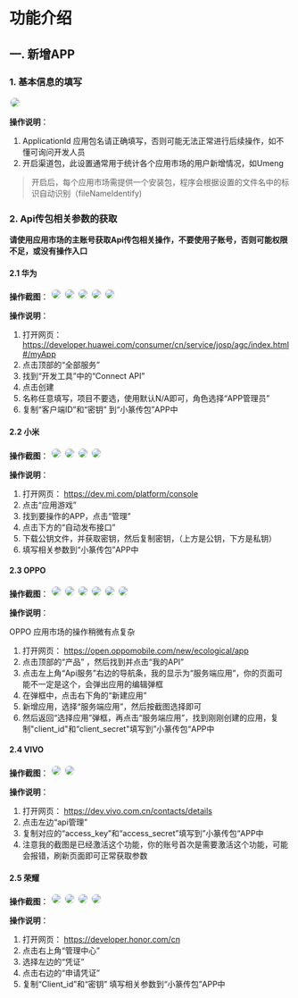 # 功能介绍

## 一. 新增APP

### 1. 基本信息的填写
<img src="../img/add.png" style="border:2px solid #f4f4f4;border-radius:20px"/>

**操作说明**：
1. ApplicationId 应用包名请正确填写，否则可能无法正常进行后续操作，如不懂可询问开发人员
2. 开启渠道包，此设置通常用于统计各个应用市场的用户新增情况，如Umeng
>开启后，每个应用市场需提供一个安装包，程序会根据设置的文件名中的标识自动识别（fileNameIdentify)



### 2. Api传包相关参数的获取
<b>请使用应用市场的主账号获取Api传包相关操作，不要使用子账号，否则可能权限不足，或没有操作入口</b>

####  2.1 华为

**操作截图**：
<img src="../img/huawei/01.png" style="border:2px solid #f4f4f4;border-radius:20px"/>
<img src="../img/huawei/02.png" style="border:2px solid #f4f4f4;border-radius:20px"/>
<img src="../img/huawei/03.png" style="border:2px solid #f4f4f4;border-radius:20px"/>
<img src="../img/huawei/04.png" style="border:2px solid #f4f4f4;border-radius:20px"/>
<img src="../img/huawei/05.png" style="border:2px solid #f4f4f4;border-radius:20px"/>

**操作说明**：
1. 打开网页：
https://developer.huawei.com/consumer/cn/service/josp/agc/index.html#/myApp
2. 点击顶部的“全部服务”
3. 找到“开发工具”中的“Connect API”
4. 点击创建
5. 名称任意填写，项目不要选，使用默认N/A即可，角色选择“APP管理员”
6. 复制“客户端ID”和“密钥” 到“小篆传包”APP中

#### 2.2 小米

**操作截图**：
<img src="../img/mi/01.png" style="border:2px solid #f4f4f4;border-radius:20px"/>
<img src="../img/mi/02.png" style="border:2px solid #f4f4f4;border-radius:20px"/>
<img src="../img/mi/03.png" style="border:2px solid #f4f4f4;border-radius:20px"/>
<img src="../img/mi/04.png" style="border:2px solid #f4f4f4;border-radius:20px"/>

**操作说明**：
1. 打开网页：
https://dev.mi.com/platform/console
2. 点击“应用游戏”
3. 找到要操作的APP，点击“管理”
4. 点击下方的“自动发布接口”
5. 下载公钥文件，并获取密钥，然后复制密钥，（上方是公钥，下方是私钥）
6. 填写相关参数到“小篆传包”APP中


#### 2.3 OPPO
**操作截图**：
<img src="../img/oppo/01.png" style="border:2px solid #f4f4f4;border-radius:20px"/>
<img src="../img/oppo/02.png" style="border:2px solid #f4f4f4;border-radius:20px"/>
<img src="../img/oppo/03.png" style="border:2px solid #f4f4f4;border-radius:20px"/>
<img src="../img/oppo/04.png" style="border:2px solid #f4f4f4;border-radius:20px"/>
<img src="../img/oppo/05.png" style="border:2px solid #f4f4f4;border-radius:20px"/>
<img src="../img/oppo/06.png" style="border:2px solid #f4f4f4;border-radius:20px"/>

**操作说明**：

OPPO 应用市场的操作稍微有点复杂

1. 打开网页：
https://open.oppomobile.com/new/ecological/app
2.  点击顶部的“产品” ，然后找到并点击“我的API”
3. 点击左上角“Api服务”右边的导航条，我的显示为“服务端应用”，你的页面可能不一定是这个，会弹出应用的编辑弹框
4. 在弹框中，点击右下角的“新建应用”
5. 新增应用，选择“服务端应用”，然后按截图选择即可
6. 然后返回“选择应用”弹框，再点击“服务端应用”，找到刚刚创建的应用，复制"client_id"和“client_secret"填写到”小篆传包“APP中


#### 2.4 VIVO
**操作截图**：
<img src="../img/vivo/01.png" style="border:2px solid #f4f4f4;border-radius:20px"/>
<img src="../img/vivo/02.png" style="border:2px solid #f4f4f4;border-radius:20px"/> 

**操作说明**：
1. 打开网页：
https://dev.vivo.com.cn/contacts/details
2. 点击左边“api管理”
3. 复制对应的“access_key”和“access_secret”填写到”小篆传包“APP中
4. 注意我的截图是已经激活这个功能，你的账号首次是需要激活这个功能，可能会报错，刷新页面即可正常获取参数


#### 2.5 荣耀
**操作截图**：
<img src="../img/honor/01.png" style="border:2px solid #f4f4f4;border-radius:20px"/>
<img src="../img/honor/02.png" style="border:2px solid #f4f4f4;border-radius:20px"/>
<img src="../img/honor/03.png" style="border:2px solid #f4f4f4;border-radius:20px"/>
<img src="../img/honor/04.png" style="border:2px solid #f4f4f4;border-radius:20px"/>

**操作说明**：
1. 打开网页：
https://developer.honor.com/cn
2. 点击右上角“管理中心”
3. 选择左边的“凭证”
4. 点击右边的“申请凭证”
5. 复制“Client_id”和“密钥” 填写相关参数到“小篆传包”APP中

